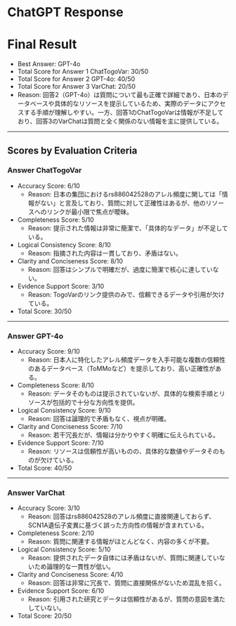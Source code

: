 # ChatGPT Response

# Final Result

- Best Answer: GPT-4o
- Total Score for Answer 1 ChatTogoVar: 30/50
- Total Score for Answer 2 GPT-4o: 40/50
- Total Score for Answer 3 VarChat: 20/50
- Reason: 回答2（GPT-4o）は質問について最も正確で詳細であり、日本のデータベースや具体的なリソースを提示しているため、実際のデータにアクセスする手順が理解しやすい。一方、回答1のChatTogoVarは情報が不足しており、回答3のVarChatは質問と全く関係のない情報を主に提供している。

---

## Scores by Evaluation Criteria

### Answer ChatTogoVar
- Accuracy Score: 6/10
  - Reason: 日本の集団におけるrs886042528のアレル頻度に関しては「情報がない」と言及しており、質問に対して正確性はあるが、他のリソースへのリンクが最小限で焦点が曖昧。
- Completeness Score: 5/10
  - Reason: 提示された情報は非常に簡潔で、「具体的なデータ」が不足している。
- Logical Consistency Score: 8/10
  - Reason: 指摘された内容は一貫しており、矛盾はない。
- Clarity and Conciseness Score: 8/10
  - Reason: 回答はシンプルで明確だが、過度に簡潔で核心に達していない。
- Evidence Support Score: 3/10
  - Reason: TogoVarのリンク提供のみで、信頼できるデータや引用が欠けている。
- Total Score: 30/50

---

### Answer GPT-4o
- Accuracy Score: 9/10
  - Reason: 日本人に特化したアレル頻度データを入手可能な複数の信頼性のあるデータベース（ToMMoなど）を提示しており、高い正確性がある。
- Completeness Score: 8/10
  - Reason: データそのものは提示されていないが、具体的な検索手順とリソースが包括的で十分な方向性を提供。
- Logical Consistency Score: 9/10
  - Reason: 回答は論理的で矛盾もなく、視点が明確。
- Clarity and Conciseness Score: 7/10
  - Reason: 若干冗長だが、情報は分かりやすく明確に伝えられている。
- Evidence Support Score: 7/10
  - Reason: リソースは信頼性が高いものの、具体的な数値やデータそのものが欠けている。
- Total Score: 40/50

---

### Answer VarChat
- Accuracy Score: 3/10
  - Reason: 回答はrs886042528のアレル頻度に直接関連しておらず、SCN1A遺伝子変異に基づく誤った方向性の情報が含まれている。
- Completeness Score: 2/10
  - Reason: 質問に関連する情報がほとんどなく、内容の多くが不要。
- Logical Consistency Score: 5/10
  - Reason: 提供されたデータ自体には矛盾はないが、質問に関連していないため論理的な一貫性が低い。
- Clarity and Conciseness Score: 4/10
  - Reason: 回答は非常に冗長で、質問に直接関係がないため混乱を招く。
- Evidence Support Score: 6/10
  - Reason: 引用された研究とデータは信頼性があるが、質問の意図を満たしていない。
- Total Score: 20/50